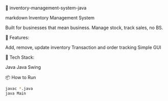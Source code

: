 
📁 inventory-management-system-java

markdown
   Inventory Management System

Built for businesses that mean business. Manage stock, track sales, no BS.

🚀 Features:

Add, remove, update inventory
Transaction and order tracking
Simple GUI

📂 Tech Stack:

Java
Java Swing

📦 How to Run
```bash
javac *.java
java Main